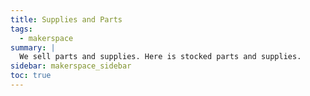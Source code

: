 ```yaml
---
title: Supplies and Parts
tags:
  - makerspace
summary: |
  We sell parts and supplies. Here is stocked parts and supplies.
sidebar: makerspace_sidebar
toc: true
---
```


